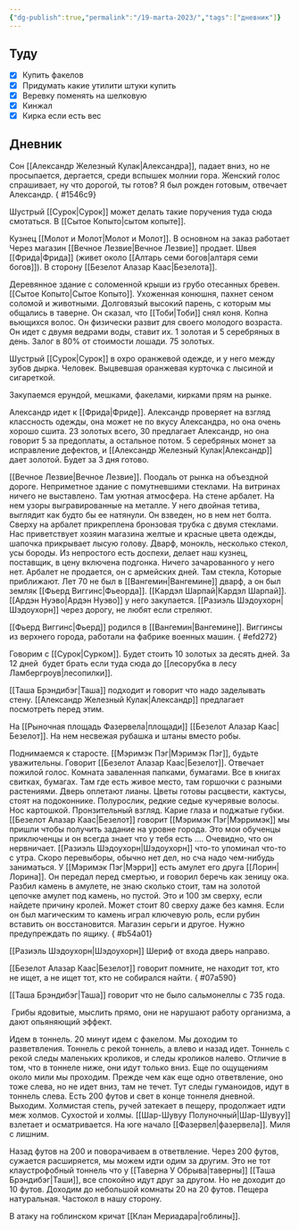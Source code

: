 ```yaml
---
{"dg-publish":true,"permalink":"/19-marta-2023/","tags":["дневник"]}
---
```


## Туду
- [x] Купить факелов
- [x] Придумать какие утилити штуки купить
- [x] Веревку поменять на шелковую
- [x] Кинжал
- [x] Кирка если есть вес
## Дневник

Сон [[Александр Железный Кулак\|Александра]], падает вниз, но не просыпается, дергается, среди вспышек молнии гора. Женский голос спрашивает, ну что дорогой, ты готов? Я был рожден готовым, отвечает Александр.
{ #1546c9}


Шустрый [[Сурок\|Сурок]] может делать такие поручения туда сюда смотаться. В [[Сытое Копыто\|сытом копыте]].

Кузнец [[Молот и Молот\|Молот и Молот]]. В основном на заказ работает Через магазин [[Вечное Лезвие\|Вечное Лезвие]] продает. Швея [[Фрида\|Фрида]] (живет около [[Алтарь семи богов\|алтаря семи богов]]). В сторону [[Безелот Алазар Каас\|Безелота]].

Деревянное здание с соломенной крыши из грубо отесанных бревен. [[Сытое Копыто\|Сытое Копыто]]. Ухоженная конюшня, пахнет сеном соломой и животными. Долговязый высокий парень, с которым мы общались в таверне. Он сказал, что [[Тоби\|Тоби]] снял коня. Копна вьющихся волос. Он физически развит для своего молодого возраста. Он идет с двумя ведрами воды, ставит их. 1 золотая и 5 серебряных в день. Залог в 80% от стоимости лошади. 75 золотых.

Шустрый [[Сурок\|Сурок]] в охро оранжевой одежде, и у него между зубов дырка. Человек. Выцвевшая оранжевая курточка с лысиной и сигареткой.

Закупаемся ерундой, мешками, факелами, кирками прям на рынке.

Александр идет к [[Фрида\|Фриде]]. Александр проверяет на взгляд классность одежды, она может не по вкусу Александра, но она очень хорошо сшита. 23 золотых всего, 30 предлагает Александр, но она говорит 5 за предоплаты, а остальное потом. 5 серебряных монет за исправление дефектов, и [[Александр Железный Кулак\|Александр]] дает золотой. Будет за 3 дня готово.

[[Вечное Лезвие\|Вечное Лезвие]]. Поодаль от рынка на объездной дороге. Неприметное здание с помутневшими стеклами. На витринах ничего не выставлено. Там уютная атмосфера. На стене арбалет. На нем узоры выгравированные на металле. У него двойная тетива, выглядит как будто бы ее натянули. Он взведен, но в нем нет болта. Сверху на арбалет прикреплена бронзовая трубка с двумя стеклами. Нас приветствует хозяин магазина желтые и красные цвета одежды, шапочка прикрывает лысую голову. Дварф, монокль, несколько стекол, усы бороды. Из непростого есть доспехи, делает наш кузнец, поставщик, в цену включена подгонка. Ничего зачарованного у него нет. Арбалет не продается, он с армейских дней. Там стекла, Которые приближают. Лет 70 не был в [[Вангемин\|Вангемине]] дварф, а он был земляк [[Фьерд Виггинс\|Фьеорда]]. [[Кардэл Шарпай\|Кардэл Шарпай]]. [[Ардэн Нуэво\|Ардэн Нуэво]] у него закупается. [[Разиэль Шэдоухорн\|Шэдоухорн]] через дорогу, не любят если стреляют.

[[Фьерд Виггинс\|Фьерд]] родился в [[Вангемин\|Вангемине]]. Виггинсы из верхнего города, работали на фабрике военных машин.
{ #efd272}


Говорим с [[Сурок\|Сурком]]. Будет стоить 10 золотых за десять дней. За 12 дней  будет брать если туда сюда до [[лесорубка в лесу Ламбергроув\|лесопилки]].

[[Таша Брэндибэг\|Таша]] подходит и говорит что надо заделывать стену. [[Александр Железный Кулак\|Александр]] предлагает посмотреть перед этим.

На [[Рыночная площадь Фазервела\|площади]] [[Безелот Алазар Каас\|Безелот]]. На нем несвежая рубашка и штаны вместо робы.

Поднимаемся к старосте. [[Мэримэк Пэг\|Мэримэк Пэг]], будьте уважительны. Говорит [[Безелот Алазар Каас\|Безелот]]. Отвечает пожилой голос. Комната заваленная папками, бумагами. Все в книгах свитках, бумагах. Там где есть живое место, там горшочки с разными растениями. Дверь оплетают лианы. Цветы готовы расцвести, кактусы, стоят на подоконнике. Полурослик, редкие седые кучерявые волосы. Нос картошкой. Пронзительный взгляд. Карие глаза и поджатые губки. [[Безелот Алазар Каас\|Безелот]] говорит [[Мэримэк Пэг\|Мэрримэк]] мы пришли чтобы получить задание на уровне города. Это мои обученцы приключенцы и он всегда знает что у тебя есть .... Очевидно, что он нервничает. [[Разиэль Шэдоухорн\|Шэдоухорн]] что-то упоминал что-то с утра. Скоро перевыборы, обычно нет дел, но сча надо чем-нибудь заниматься. У [[Мэримэк Пэг\|Мэрри]] есть амулет его друга [[Лорин\|Лорина]]. Он передал перед смертью, и говорил беречь как зеницу ока. Разбил камень в амулете, не знаю сколько стоит, там на золотой цепочке амулет под камень, но пустой. Это и 100 зм сверху, если найдете причину кролей. Может стоит 80 сверху даже без камня. Если он был магическим то камень играл ключевую роль, если рубин вставить он восстановится. Магазин серьги и другое. Нужно предупреждать по ящику.
{ #b54a01}


[[Разиэль Шэдоухорн\|Шэдоухорн]] Шериф от входа дверь направо.

[[Безелот Алазар Каас\|Безелот]] говорит помните, не находит тот, кто не ищет, а не ищет тот, кто не собирался найти.
{ #07a590}


[[Таша Брэндибэг\|Таша]] говорит что не было сальмонеллы с 735 года.

 Грибы ядовитые, мыслить прямо, они не нарушают работу организма, а дают опьяняющий эффект.

Идем в тоннель. 20 минут идем с факелом. Мы доходим то разветвления. Тоннель с рекой тоннель, а влево и назад идет. Тоннель с рекой следы маленьких кроликов, и следы кроликов налево. Отличие в том, что в тоннеле ниже, они идут только вниз. Еще по ощущениям около мили мы проходим. Прежде чем как еще одно ответвление, оно тоже слева, но не идет вниз, там не течет. Тут следы гуманоидов, идут в тоннель слева. Есть 200 футов и свет в конце тоннеля дневной. Выходим. Холмистая степь, ручей затекает в пещеру, продолжает идти меж холмов. Сухостой и холмы. [[Шар-Шувуу Полуночный\|Шар-Шувуу]] взлетает и осматривается. На юге начало [[Фазервел\|фазервела]]. Миля с лишним.

Назад футов на 200 и поворачиваем в ответвление. Через 200 футов, сужается расширяется, мы можем идти одим за другим. Это не тот клаустрофобный тоннель что у [[Таверна У Обрыва\|таверны]] [[Таша Брэндибэг\|Таши]], все спокойно идут друг за другом. Но не доходит до 10 футов. Доходим до небольшой комнаты 20 на 20 футов. Пещера натуральная. Частокол в нашу сторону.

В атаку на гоблинском кричат [[Клан Мериадара\|гоблины]].